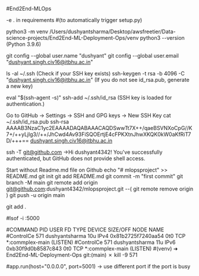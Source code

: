#End2End-MLOps

-e . in requirements #(to automatically trigger setup.py)

python3 -m venv /Users/dushyantsharma/Desktop/awsfreetier/Data-science-projects/End2End-ML-Deployment-Ops/venv
python3 --version (Python 3.9.6)


git config --global user.name "dushyant"
git config --global user.email "dushyant.singh.civ16@itbhu.ac.in"


ls -al ~/.ssh (Check if your SSH key exists)
ssh-keygen -t rsa -b 4096 -C "dushyant.singh.civ16@itbhu.ac.in" (If you do not see id_rsa.pub, generate a new key)

eval "$(ssh-agent -s)"
ssh-add ~/.ssh/id_rsa (SSH key is loaded for authentication.)


Go to GitHub → Settings → SSH and GPG keys → New SSH Key
cat ~/.ssh/id_rsa.pub 
ssh-rsa AAAAB3NzaC1yc2EAAAADAQABAAACAQDSwwTt7X++/qaeBSVNXoCpG//K7+/++yLjlg3//++/JhCwd4Av93FiSQOErtjE4cFPKXtnJhwXKQK0kW0aKfRiT7D/+++== dushyant.singh.civ16@itbhu.ac.in

ssh -T git@github.com ->Hi dushyant4342! You've successfully authenticated, but GitHub does not provide shell access.


Start without Readme.md file on Github 
echo "# mlopsproject" >> README.md
git init
git add README.md
git commit -m "first commit"
git branch -M main
git remote add origin git@github.com:dushyant4342/mlopsproject.git   --( git remote remove origin    )
git push -u origin main

git add .




#lsof -i :5000

#COMMAND   PID           USER   FD   TYPE             DEVICE SIZE/OFF NODE NAME
#ControlCe 571 dushyantsharma   10u  IPv4 0x81b2725f7240aa54      0t0  TCP *:commplex-main (LISTEN)
#ControlCe 571 dushyantsharma   11u  IPv6 0xb30f9d0b8587c843      0t0  TCP *:commplex-main (LISTEN)
#(venv) ➜  End2End-ML-Deployment-Ops git:(main) ✗ kill -9 571  


#app.run(host="0.0.0.0", port=5001)  -> use different port if the port is busy
